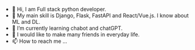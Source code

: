 - 👋 Hi, I am Full stack python developer. 
- 👀 My main skill is Django, Flask, FastAPI and React/Vue.js. I know about ML and DL.
- 🌱 I’m currently learning chabot and chatGPT.
- 💞️ I would like to make many friends in everyday life.
- 📫 How to reach me ...

<!---
mystar300/mystar300 is a ✨ special ✨ repository because its `README.md` (this file) appears on your GitHub profile.
You can click the Preview link to take a look at your changes.
--->
